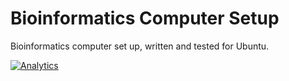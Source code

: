 # Bioinformatics Computer Setup
Bioinformatics computer set up, written and tested for Ubuntu.

[![Analytics](https://ga-beacon.appspot.com/UA-98604268-8/testrepo/testpage)](https://github.com/igrigorik/ga-beacon)
